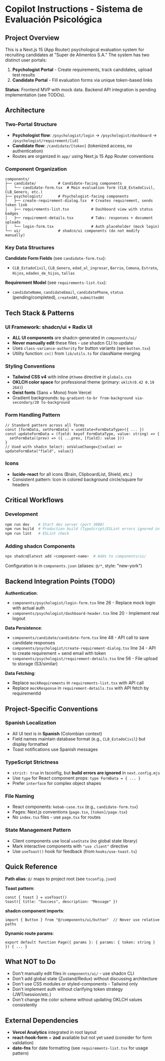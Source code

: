 # Copilot Instructions - Sistema de Evaluación Psicológica

## Project Overview
This is a Next.js 15 (App Router) psychological evaluation system for recruiting candidates at "Super de Alimentos S.A." The system has two distinct user portals:
1. **Psychologist Portal** - Create requirements, track candidates, upload test results
2. **Candidate Portal** - Fill evaluation forms via unique token-based links

**Status**: Frontend MVP with mock data. Backend API integration is pending implementation (see TODOs).

## Architecture

### Two-Portal Structure
- **Psychologist flow**: `/psychologist/login` → `/psychologist/dashboard` → `/psychologist/requirement/[id]`
- **Candidate flow**: `/candidate/[token]` (tokenized access, no authentication)
- Routes are organized in `app/` using Next.js 15 App Router conventions

### Component Organization
```
components/
├── candidate/          # Candidate-facing components
│   └── candidate-form.tsx  # Main evaluation form (CLB_EstadoCivil, CLB_Genero, etc.)
├── psychologist/       # Psychologist-facing components
│   ├── create-requirement-dialog.tsx  # Creates requirement, sends token link
│   ├── requirements-list.tsx          # Dashboard view with status badges
│   ├── requirement-details.tsx        # Tabs: responses + document uploads
│   └── login-form.tsx                 # Auth placeholder (mock login)
└── ui/                 # shadcn/ui components (do not modify manually)
```

### Key Data Structures
**Candidate Form Fields** (see `candidate-form.tsx`):
- `CLB_EstadoCivil`, `CLB_Genero`, `edad_al_ingresar`, `Barrio`, `Comuna`, `Estrato`, `Hijos`, `edades_de_hijos`, `tallas`

**Requirement Model** (see `requirements-list.tsx`):
- `candidateName`, `candidateEmail`, `candidatePhone`, `status` (pending/completed), `createdAt`, `submittedAt`

## Tech Stack & Patterns

### UI Framework: shadcn/ui + Radix UI
- **ALL UI components** are shadcn-generated in `components/ui/`
- **Never manually edit** these files - use shadcn CLI to update
- Uses `class-variance-authority` for button variants (see `button.tsx`)
- Utility function: `cn()` from `lib/utils.ts` for className merging

### Styling Conventions
- **Tailwind CSS v4** with inline `@theme` directive in `globals.css`
- **OKLCH color space** for professional theme (primary: `oklch(0.42 0.19 264)`)
- **Geist fonts** (Sans + Mono) from Vercel
- Gradient backgrounds: `bg-gradient-to-br from-background via-secondary/20 to-background`

### Form Handling Pattern
```tsx
// Standard pattern across all forms
const [formData, setFormData] = useState<FormDataType>({ ... })
const updateFormData = (field: keyof FormDataType, value: string) => {
  setFormData((prev) => ({ ...prev, [field]: value }))
}
// Used with shadcn Select: onValueChange={(value) => updateFormData("field", value)}
```

### Icons
- **lucide-react** for all icons (Brain, ClipboardList, Shield, etc.)
- Consistent pattern: Icon in colored background circle/square for headers

## Critical Workflows

### Development
```bash
npm run dev    # Start dev server (port 3000)
npm run build  # Production build (TypeScript/ESLint errors ignored in config)
npm run lint   # ESLint check
```

### Adding shadcn Components
```bash
npx shadcn@latest add <component-name>  # Adds to components/ui/
```
Configuration is in `components.json` (aliases: `@/*`, style: "new-york")

## Backend Integration Points (TODO)

**Authentication**: 
- `components/psychologist/login-form.tsx` line 26 - Replace mock login with actual auth
- `components/psychologist/dashboard-header.tsx` line 20 - Implement real logout

**Data Persistence**:
- `components/candidate/candidate-form.tsx` line 48 - API call to save candidate responses
- `components/psychologist/create-requirement-dialog.tsx` line 34 - API to create requirement + send email with token
- `components/psychologist/requirement-details.tsx` line 56 - File upload to storage (S3/similar)

**Data Fetching**:
- Replace `mockRequirements` in `requirements-list.tsx` with API call
- Replace `mockResponse` in `requirement-details.tsx` with API fetch by requirementId

## Project-Specific Conventions

### Spanish Localization
- All UI text is in **Spanish** (Colombian context)
- Field names maintain database format (e.g., `CLB_EstadoCivil`) but display formatted
- Toast notifications use Spanish messages

### TypeScript Strictness
- `strict: true` in tsconfig, but **build errors are ignored** in `next.config.mjs`
- Use `type` for React component props: `type FormData = { ... }`
- Prefer `interface` for complex object shapes

### File Naming
- React components: `kebab-case.tsx` (e.g., `candidate-form.tsx`)
- Pages: Next.js conventions (`page.tsx`, `[token]/page.tsx`)
- No `index.tsx` files - use `page.tsx` for routes

### State Management Pattern
- Client components use local `useState` (no global state library)
- Mark interactive components with `"use client"` directive
- Use `useToast()` hook for feedback (from `hooks/use-toast.ts`)

## Quick Reference

**Path alias**: `@/` maps to project root (see `tsconfig.json`)

**Toast pattern**: 
```tsx
const { toast } = useToast()
toast({ title: "Success", description: "Message" })
```

**shadcn component imports**: 
```tsx
import { Button } from "@/components/ui/button"  // Never use relative paths
```

**Dynamic route params**: 
```tsx
export default function Page({ params }: { params: { token: string } }) { ... }
```

## What NOT to Do
- Don't manually edit files in `components/ui/` - use shadcn CLI
- Don't add global state (Zustand/Redux) without discussing architecture
- Don't use CSS modules or styled-components - Tailwind only
- Don't implement auth without clarifying token strategy (JWT/session/etc.)
- Don't change the color scheme without updating OKLCH values consistently

## External Dependencies
- **Vercel Analytics** integrated in root layout
- **react-hook-form** + **zod** available but not yet used (consider for form validation)
- **date-fns** for date formatting (see `requirements-list.tsx` for usage pattern)
